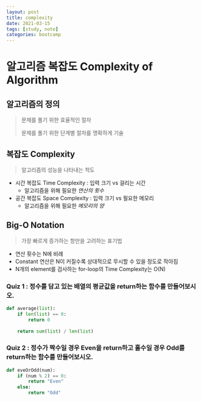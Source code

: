 ```yaml
---
layout: post
title: complexity
date: 2021-03-15
tags: [study, note]
categories: bootcamp
---
```


# 알고리즘 복잡도 Complexity of Algorithm

## 알고리즘의 정의
> 문제를 풀기 위한 효율적인 절차
>
> 문제를 풀기 위한 단계별 절차를 명확하게 기술

## 복잡도 Complexity
> 알고리즘의 성능을 나타내는 척도

* 시간 복잡도 Time Complexity : 입력 크기 vs 걸리는 시간
    + 알고리즘을 위해 필요한 *연산의 횟수*
* 공간 복잡도 Space Complexity : 입력 크기 vs 필요한 메모리
    + 알고리즘을 위해 필요한 *메모리의 양*


## Big-O Notation
> 가장 빠르게 증가하는 항만을 고려하는 표기법
* 연산 횟수는 N에 비례
* Constant 연산은 N이 커질수록 상대적으로 무시할 수 있을 정도로 작아짐
* N개의 element를 검사하는 for-loop의 Time Complexity는 O(N)


### Quiz 1 : 정수를 담고 있는 배열의 평균값을 return하는 함수를 만들어보시오.

```python
def average(list):
    if len(list) == 0:
        return 0
    
    return sum(list) / len(list)
```
### Quiz 2 : 정수가 짝수일 경우 Even을 return하고 홀수일 경우 Odd를 return하는 함수를 만들어보시오.

```python
def eveOrOdd(num):
    if (num % 2) == 0:
        return "Even"
    else:
        return "Odd"
```
